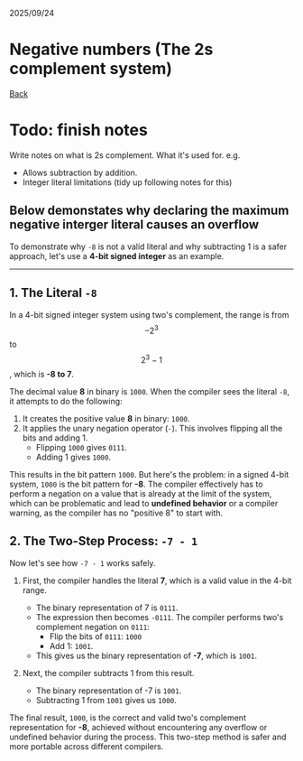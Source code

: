 2025/09/24

# Negative numbers (The 2s complement system)

[Back](README.md)

# Todo: finish notes
Write notes on what is 2s complement. What it's used for.
e.g.
- Allows subtraction by addition.
- Integer literal limitations (tidy up following notes for this)


## Below demonstates why declaring the maximum negative interger literal causes an overflow
To demonstrate why `-8` is not a valid literal and why subtracting 1 is a safer approach, let's use a **4-bit signed integer** as an example.

---

## 1. The Literal `-8`

In a 4-bit signed integer system using two's complement, the range is from $$-2^3$$to$$2^3 - 1$$, which is **-8 to 7**.

The decimal value **8** in binary is `1000`. When the compiler sees the literal `-8`, it attempts to do the following:

1.  It creates the positive value **8** in binary: `1000`.
2.  It applies the unary negation operator (`-`). This involves flipping all the bits and adding 1.
    * Flipping `1000` gives `0111`.
    * Adding 1 gives `1000`.

This results in the bit pattern `1000`. But here's the problem: in a signed 4-bit system, `1000` is the bit pattern for **-8**. The compiler effectively has to perform a negation on a value that is already at the limit of the system, which can be problematic and lead to **undefined behavior** or a compiler warning, as the compiler has no "positive 8" to start with.

## 2. The Two-Step Process: `-7 - 1`

Now let's see how `-7 - 1` works safely.

1.  First, the compiler handles the literal **7**, which is a valid value in the 4-bit range.
    * The binary representation of 7 is `0111`.
    * The expression then becomes `-0111`. The compiler performs two's complement negation on `0111`:
        * Flip the bits of `0111`: `1000`
        * Add 1: `1001`.
    * This gives us the binary representation of **-7**, which is `1001`.

2.  Next, the compiler subtracts 1 from this result.
    * The binary representation of -7 is `1001`.
    * Subtracting 1 from `1001` gives us `1000`.

The final result, `1000`, is the correct and valid two's complement representation for **-8**, achieved without encountering any overflow or undefined behavior during the process. This two-step method is safer and more portable across different compilers.